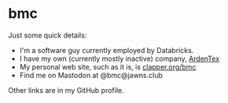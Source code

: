 # bmc

Just some quick details:

- I'm a software guy currently employed by Databricks.
- I have my own (currently mostly inactive) company,
  [ArdenTex](https://www.ardentex.com)
- My personal web site, such as it is, is [clapper.org/bmc](https://www.clapper.org/bmc)
- Find me on Mastodon at <a rel="me" href="https://jawns.club/@bmc"></a>@bmc&#x0040;jawns.club

Other links are in my GitHub profile.

